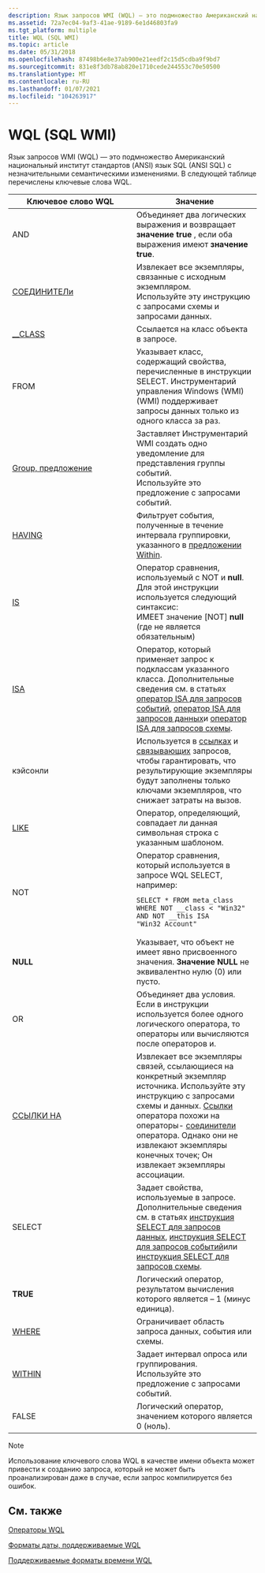 ```yaml
---
description: Язык запросов WMI (WQL) — это подмножество Американский национальный институт стандартов (ANSI) язык SQL (ANSI SQL) &\# 8212; с незначительными семантическими изменениями. В следующей таблице перечислены ключевые слова WQL.
ms.assetid: 72a7ec04-9af3-41ae-9189-6e1d46803fa9
ms.tgt_platform: multiple
title: WQL (SQL WMI)
ms.topic: article
ms.date: 05/31/2018
ms.openlocfilehash: 87498b6e8e37ab900e21eedf2c15d5cdba9f9bd7
ms.sourcegitcommit: 831e8f3db78ab820e1710cede244553c70e50500
ms.translationtype: MT
ms.contentlocale: ru-RU
ms.lasthandoff: 01/07/2021
ms.locfileid: "104263917"
---
```

# <a name="wql-sql-for-wmi"></a>WQL (SQL WMI)

Язык запросов WMI (WQL) — это подмножество Американский национальный институт стандартов (ANSI) язык SQL (ANSI SQL) с незначительными семантическими изменениями. В следующей таблице перечислены ключевые слова WQL.



<table>
<colgroup>
<col style="width: 50%" />
<col style="width: 50%" />
</colgroup>
<thead>
<tr class="header">
<th>Ключевое слово WQL</th>
<th>Значение</th>
</tr>
</thead>
<tbody>
<tr class="odd">
<td>AND<br/></td>
<td>Объединяет два логических выражения и возвращает <strong>значение true</strong> , если оба выражения имеют <strong>значение true</strong>.<br/></td>
</tr>
<tr class="even">
<td><a href="associators-of-statement.md">СОЕДИНИТЕЛи</a></td>
<td>Извлекает все экземпляры, связанные с исходным экземпляром.<br/> Используйте эту инструкцию с запросами схемы и запросами данных.<br/></td>
</tr>
<tr class="odd">
<td><a href="--class-identifier.md">__CLASS</a></td>
<td>Ссылается на класс объекта в запросе.<br/></td>
</tr>
<tr class="even">
<td>FROM<br/></td>
<td>Указывает класс, содержащий свойства, перечисленные в инструкции SELECT. Инструментарий управления Windows (WMI) (WMI) поддерживает запросы данных только из одного класса за раз.<br/></td>
</tr>
<tr class="odd">
<td><a href="group-clause.md">Group, предложение</a></td>
<td>Заставляет Инструментарий WMI создать одно уведомление для представления группы событий.<br/> Используйте это предложение с запросами событий.<br/></td>
</tr>
<tr class="even">
<td><a href="having-clause.md">HAVING</a></td>
<td>Фильтрует события, полученные в течение интервала группировки, указанного в <a href="within-clause.md">предложении Within</a>.<br/></td>
</tr>
<tr class="odd">
<td><a href="wql-operators.md">IS</a></td>
<td>Оператор сравнения, используемый с NOT и <strong>null</strong>. Для этой инструкции используется следующий синтаксис:<br/> ИМЕЕТ значение [NOT] <strong>null</strong><br/> (где не является обязательным)<br/></td>
</tr>
<tr class="even">
<td><a href="wql-operators.md">ISA</a></td>
<td>Оператор, который применяет запрос к подклассам указанного класса. Дополнительные сведения см. в статьях <a href="isa-operator-for-event-queries.md">оператор ISA для запросов событий</a>, <a href="isa-operator-for-data-queries.md">оператор ISA для запросов данных</a>и <a href="isa-operator-for-schema-queries.md">оператор ISA для запросов схемы</a>.<br/></td>
</tr>
<tr class="odd">
<td>кэйсонли<br/></td>
<td>Используется в <a href="references-of-statement.md">ссылках</a> и <a href="associators-of-statement.md">связывающих</a> запросов, чтобы гарантировать, что результирующие экземпляры будут заполнены только ключами экземпляров, что снижает затраты на вызов.<br/></td>
</tr>
<tr class="even">
<td><a href="wql-operators.md">LIKE</a></td>
<td>Оператор, определяющий, совпадает ли данная символьная строка с указанным шаблоном.<br/></td>
</tr>
<tr class="odd">
<td>NOT<br/></td>
<td>Оператор сравнения, который используется в запросе WQL SELECT, например:<br/>
<pre data-space="preserve"><code>SELECT * FROM meta_class WHERE NOT __class < &quot;Win32&quot; AND NOT __this ISA &quot;Win32_Account&quot;</code></pre></td>
</tr>
<tr class="even">
<td><strong>NULL</strong></td>
<td>Указывает, что объект не имеет явно присвоенного значения. <strong>Значение NULL</strong> не эквивалентно нулю (0) или пусто.<br/></td>
</tr>
<tr class="odd">
<td>OR<br/></td>
<td>Объединяет два условия.<br/> Если в инструкции используется более одного логического оператора, то операторы или вычисляются после операторов и.<br/></td>
</tr>
<tr class="even">
<td><a href="references-of-statement.md">ССЫЛКИ НА</a></td>
<td>Извлекает все экземпляры связей, ссылающиеся на конкретный экземпляр источника. Используйте эту инструкцию с запросами схемы и данных. <a href="references-of-statement.md">Ссылки</a> оператора похожи на операторы- <a href="associators-of-statement.md">соединители</a> оператора. Однако они не извлекают экземпляры конечных точек; Он извлекает экземпляры ассоциации.<br/></td>
</tr>
<tr class="odd">
<td>SELECT<br/></td>
<td>Задает свойства, используемые в запросе.<br/> Дополнительные сведения см. в статьях <a href="select-statement-for-data-queries.md">инструкция SELECT для запросов данных</a>, <a href="select-statement-for-event-queries.md">инструкция SELECT для запросов событий</a>или <a href="select-statement-for-schema-queries.md">инструкция SELECT для запросов схемы</a>.<br/></td>
</tr>
<tr class="even">
<td><strong>TRUE</strong></td>
<td>Логический оператор, результатом вычисления которого является – 1 (минус единица).<br/></td>
</tr>
<tr class="odd">
<td><a href="where-clause.md">WHERE</a></td>
<td>Ограничивает область запроса данных, события или схемы.<br/></td>
</tr>
<tr class="even">
<td><a href="within-clause.md">WITHIN</a></td>
<td>Задает интервал опроса или группирования.<br/> Используйте это предложение с запросами событий.<br/></td>
</tr>
<tr class="odd">
<td>FALSE<br/></td>
<td>Логический оператор, значением которого является 0 (ноль).</td>
</tr>
</tbody>
</table>



 

> [!Note]  
> Использование ключевого слова WQL в качестве имени объекта может привести к созданию запроса, который не может быть проанализирован даже в случае, если запрос компилируется без ошибок.

 

## <a name="related-topics"></a>См. также

<dl> <dt>

[Операторы WQL](wql-operators.md)
</dt> <dt>

[Форматы даты, поддерживаемые WQL](wql-supported-date-formats.md)
</dt> <dt>

[Поддерживаемые форматы времени WQL](wql-supported-time-formats.md)
</dt> </dl>

 

 




